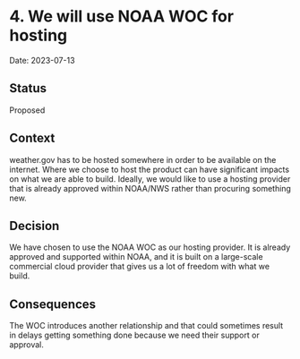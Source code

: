 # 4. We will use NOAA WOC for hosting

Date: 2023-07-13

## Status

Proposed

## Context

weather.gov has to be hosted somewhere in order to be available on the internet.
Where we choose to host the product can have significant impacts on what we are
able to build. Ideally, we would like to use a hosting provider that is already
approved within NOAA/NWS rather than procuring something new.

## Decision

We have chosen to use the NOAA WOC as our hosting provider. It is already
approved and supported within NOAA, and it is built on a large-scale commercial
cloud provider that gives us a lot of freedom with what we build.

## Consequences

The WOC introduces another relationship and that could sometimes result in
delays getting something done because we need their support or approval.
